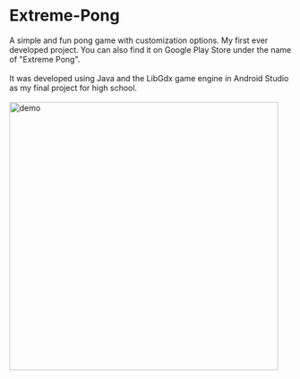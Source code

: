 # Extreme-Pong
A simple and fun pong game with customization options. My first ever developed project. You can also find it on Google Play Store under the name of "Extreme Pong".
</br>
</br>
It was developed using Java and the LibGdx game engine in Android Studio as my final project for high school.
</br>
</br>
<img src="demo.gif" alt="demo" height="480"/>
